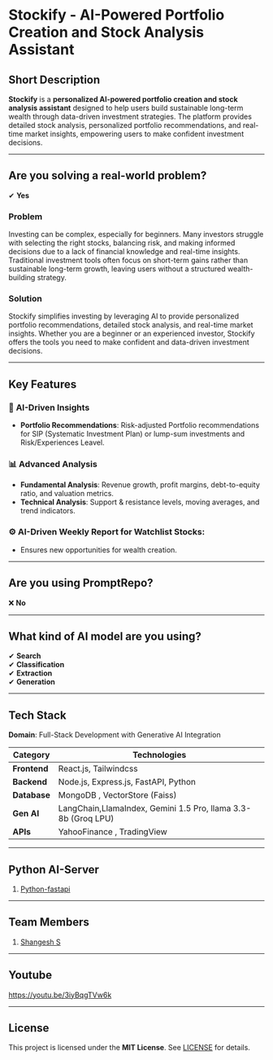 
# **Stockify - AI-Powered Portfolio Creation and Stock Analysis Assistant**

**Short Description** 
--- 
**Stockify** is a **personalized AI-powered portfolio creation and stock analysis assistant** designed to help users build sustainable long-term wealth through data-driven investment strategies. The platform provides detailed stock analysis, personalized portfolio recommendations, and real-time market insights, empowering users to make confident investment decisions.

----------

## **Are you solving a real-world problem?**

✔ **Yes**

### **Problem**

Investing can be complex, especially for beginners. Many investors struggle with selecting the right stocks, balancing risk, and making informed decisions due to a lack of financial knowledge and real-time insights. Traditional investment tools often focus on short-term gains rather than sustainable long-term growth, leaving users without a structured wealth-building strategy.

### **Solution**

Stockify simplifies investing by leveraging AI to provide personalized portfolio recommendations, detailed stock analysis, and real-time market insights. Whether you are a beginner or an experienced investor, Stockify offers the tools you need to make confident and data-driven investment decisions.

----------
## **Key Features**

### 🤖 **AI-Driven Insights**
- **Portfolio Recommendations**: Risk-adjusted Portfolio recommendations for SIP (Systematic Investment Plan) or lump-sum investments and Risk/Experiences Leavel.


### 📊 **Advanced Analysis**
- **Fundamental Analysis**: Revenue growth, profit margins, debt-to-equity ratio, and valuation metrics.
- **Technical Analysis**: Support & resistance levels, moving averages, and trend indicators.


### ⚙️ **AI-Driven Weekly Report for Watchlist Stocks**:
- Ensures new opportunities for wealth creation.

---

## **Are you using PromptRepo?**

❌ **No**

----------

## **What kind of AI model are you using?**

✔ **Search**  
✔ **Classification**  
✔ **Extraction**  
✔ **Generation**

----------


## **Tech Stack**

**Domain**: Full-Stack Development with Generative AI Integration

| Category          | Technologies                                                                 |
|-------------------|------------------------------------------------------------------------------|
| **Frontend**      | React.js, Tailwindcss                                          |
| **Backend**       | Node.js, Express.js, FastAPI, Python                                         |
| **Database**      | MongoDB , VectorStore (Faiss)                                                                  |
| **Gen AI**         | LangChain,LlamaIndex, Gemini 1.5 Pro, llama 3.3-8b  (Groq LPU)|
| **APIs**          | YahooFinance  , TradingView |                                                                                                

---
## **Python AI-Server**
1. [Python-fastapi](https://github.com/shangesh-tech/Stockify-fastapi.git)

----------

## **Team Members**
1. [Shangesh S](https://github.com/shangesh-tech)

----------

## **Youtube**

 https://youtu.be/3iyBqgTVw6k

----------

## **License**

This project is licensed under the **MIT License**. See [LICENSE](https://github.com/shangesh-tech/Stockify/blob/main/LICENSE) for details.
